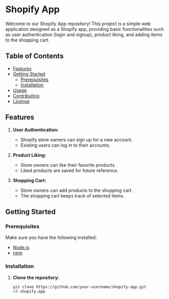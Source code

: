 # Shopify App

Welcome to our Shopify App repository! This project is a simple web application designed as a Shopify app, providing basic functionalities such as user authentication (login and signup), product liking, and adding items to the shopping cart.

## Table of Contents

- [Features](#features)
- [Getting Started](#getting-started)
  - [Prerequisites](#prerequisites)
  - [Installation](#installation)
- [Usage](#usage)
- [Contributing](#contributing)
- [License](#license)

## Features

1. **User Authentication:**
   - Shopify store owners can sign up for a new account.
   - Existing users can log in to their accounts.

2. **Product Liking:**
   - Store owners can like their favorite products.
   - Liked products are saved for future reference.

3. **Shopping Cart:**
   - Store owners can add products to the shopping cart.
   - The shopping cart keeps track of selected items.

## Getting Started

### Prerequisites

Make sure you have the following installed:

- [Node.js](https://nodejs.org/)
- [npm](https://www.npmjs.com/)

### Installation

1. **Clone the repository:**

   ```bash
   git clone https://github.com/your-username/shopify-app.git
   cd shopify-app
